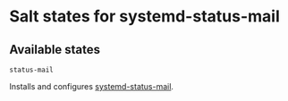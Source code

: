 # Salt states for systemd-status-mail

## Available states

`status-mail`

Installs and configures [systemd-status-mail](https://github.com/openSUSE/os-update).

